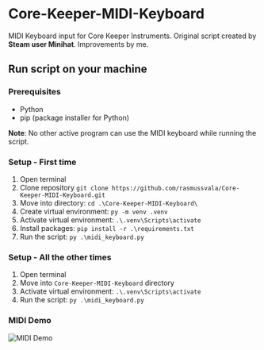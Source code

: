 # Core-Keeper-MIDI-Keyboard

MIDI Keyboard input for Core Keeper Instruments. Original script created by **Steam user Minihat**. Improvements by me.

## Run script on your machine

### Prerequisites

- Python
- pip (package installer for Python)

**Note**: No other active program can use the MIDI keyboard while running the script.

### Setup - First time

1. Open terminal
2. Clone repository `git clone https://github.com/rasmussvala/Core-Keeper-MIDI-Keyboard.git`
3. Move into directory: `cd .\Core-Keeper-MIDI-Keyboard\` 
4. Create virtual environment: `py -m venv .venv`
5. Activate virtual environment: `.\.venv\Scripts\activate`
6. Install packages: `pip install -r .\requirements.txt`
7. Run the script: `py .\midi_keyboard.py`

### Setup - All the other times

1. Open terminal
2. Move into `Core-Keeper-MIDI-Keyboard` directory
3. Activate virtual environment: `.\.venv\Scripts\activate`
4. Run the script: `py .\midi_keyboard.py`

### MIDI Demo

![MIDI Demo](demo.gif)
